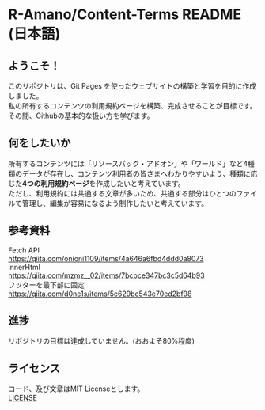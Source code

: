 # R-Amano/Content-Terms README (日本語)

## ようこそ！
このリポジトリは、Git Pages を使ったウェブサイトの構築と学習を目的に作成しました。  
私の所有するコンテンツの利用規約ページを構築、完成させることが目標です。  
その間、Githubの基本的な扱い方を学びます。  

## 何をしたいか
所有するコンテンツには「リソースパック・アドオン」や「ワールド」など4種類のデータが存在し、コンテンツ利用者の皆さまへわかりやすいよう、種類に応じた**4つの利用規約ページ**を作成したいと考えています。  
ただし、利用規約には共通する文章が多いため、共通する部分はひとつのファイルで管理し、編集が容易になるよう制作したいと考えています。  

## 参考資料
Fetch API  
https://qiita.com/onioni1109/items/4a646a6fbd4ddd0a8073  
innerHtml  
https://qiita.com/mzmz__02/items/7bcbce347bc3c5d64b93  
フッターを最下部に固定  
https://qiita.com/d0ne1s/items/5c629bc543e70ed2bf98  

## 進捗
リポジトリの目標は達成していません。(おおよそ80%程度)  

## ライセンス
コード、及び文章はMIT Licenseとします。  
[LICENSE](LICENSE)
  


